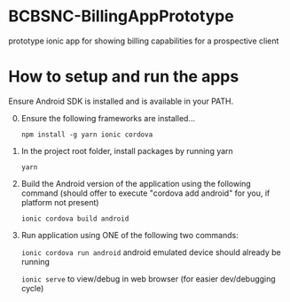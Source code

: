 # BCBSNC-BillingAppPrototype
prototype ionic app for showing billing capabilities for a prospective client


# How to setup and run the apps

Ensure Android SDK is installed and is available in your PATH.

0. Ensure the following frameworks are installed...

    ```npm install -g yarn ionic cordova```

1. In the project root folder, install packages by running yarn

    ```yarn```

2. Build the Android version of the application using the following command (should offer to execute "cordova add android" for you, if platform not present)

    ```ionic cordova build android```

3. Run application using ONE of the following two commands:

    ```ionic cordova run android``` android emulated device should already be running
    
    ```ionic serve``` to view/debug in web browser (for easier dev/debugging cycle)

